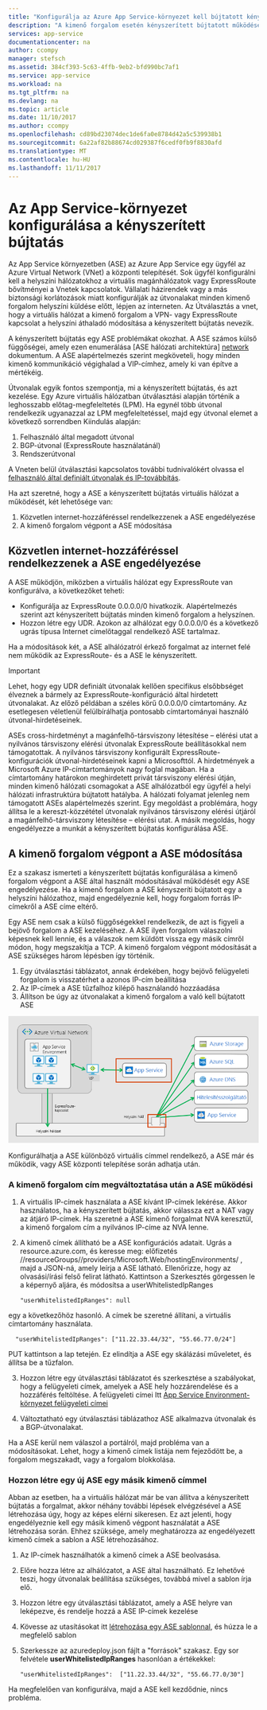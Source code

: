 ```yaml
---
title: "Konfigurálja az Azure App Service-környezet kell bújtatott kényszerítése"
description: "A kimenő forgalom esetén kényszerített bújtatott működéséhez ASE engedélyezése"
services: app-service
documentationcenter: na
author: ccompy
manager: stefsch
ms.assetid: 384cf393-5c63-4ffb-9eb2-bfd990bc7af1
ms.service: app-service
ms.workload: na
ms.tgt_pltfrm: na
ms.devlang: na
ms.topic: article
ms.date: 11/10/2017
ms.author: ccompy
ms.openlocfilehash: cd89bd23074dec1de6fa0e8784d42a5c539938b1
ms.sourcegitcommit: 6a22af82b88674cd029387f6cedf0fb9f8830afd
ms.translationtype: MT
ms.contentlocale: hu-HU
ms.lasthandoff: 11/11/2017
---
```

# <a name="configure-your-app-service-environment-with-forced-tunneling"></a>Az App Service-környezet konfigurálása a kényszerített bújtatás

Az App Service környezetben (ASE) az Azure App Service egy ügyfél az Azure Virtual Network (VNet) a központi telepítését. Sok ügyfél konfigurálni kell a helyszíni hálózatokhoz a virtuális magánhálózatok vagy ExpressRoute bővítményei a Vnetek kapcsolatok. Vállalati házirendek vagy a más biztonsági korlátozások miatt konfigurálják az útvonalakat minden kimenő forgalom helyszíni küldése előtt, lépjen az interneten. Az Útválasztás a vnet, hogy a virtuális hálózat a kimenő forgalom a VPN- vagy ExpressRoute kapcsolat a helyszíni áthaladó módosítása a kényszerített bújtatás nevezik.  

A kényszerített bújtatás egy ASE problémákat okozhat. A ASE számos külső függőségei, amely ezen enumerálása [ASE hálózati architektúra] [ network] dokumentum. A ASE alapértelmezés szerint megköveteli, hogy minden kimenő kommunikáció végighalad a VIP-címhez, amely ki van építve a mértékéig.

Útvonalak egyik fontos szempontja, mi a kényszerített bújtatás, és azt kezelése. Egy Azure virtuális hálózatban útválasztási alapján történik a leghosszabb előtag-megfeleltetés (LPM).  Ha egynél több útvonal rendelkezik ugyanazzal az LPM megfeleltetéssel, majd egy útvonal elemet a következő sorrendben Kiindulás alapján:

1. Felhasználó által megadott útvonal
1. BGP-útvonal (ExpressRoute használatánál)
1. Rendszerútvonal

A Vneten belül útválasztási kapcsolatos további tudnivalókért olvassa el [felhasználó által definiált útvonalak és IP-továbbítás][routes]. 

Ha azt szeretné, hogy a ASE a kényszerített bújtatás virtuális hálózat a működését, két lehetősége van:

1. Közvetlen internet-hozzáféréssel rendelkezzenek a ASE engedélyezése
1. A kimenő forgalom végpont a ASE módosítása

## <a name="enable-your-ase-to-have-direct-internet-access"></a>Közvetlen internet-hozzáféréssel rendelkezzenek a ASE engedélyezése

A ASE működjön, miközben a virtuális hálózat egy ExpressRoute van konfigurálva, a következőket teheti:

* Konfigurálja az ExpressRoute 0.0.0.0/0 hivatkozik. Alapértelmezés szerint azt kényszerített bújtatás minden kimenő forgalom a helyszínen.
* Hozzon létre egy UDR. Azokon az alhálózat egy 0.0.0.0/0 és a következő ugrás típusa Internet címelőtaggal rendelkező ASE tartalmaz.

Ha a módosítások két, a ASE alhálózatról érkező forgalmat az internet felé nem működik az ExpressRoute- és a ASE le kényszerített.

> [!IMPORTANT]
> Lehet, hogy egy UDR definiált útvonalak kellően specifikus elsőbbséget élveznek a bármely az ExpressRoute-konfiguráció által hirdetett útvonalakat. Az előző példában a széles körű 0.0.0.0/0 címtartomány. Az esetlegesen véletlenül felülbírálhatja pontosabb címtartományai használó útvonal-hirdetéseinek.
>
> ASEs cross-hirdetményt a magánfelhő-társviszony létesítése – elérési utat a nyilvános társviszony elérési útvonalak ExpressRoute beállításokkal nem támogatottak. A nyilvános társviszony konfigurált ExpressRoute-konfigurációk útvonal-hirdetéseinek kapni a Microsofttól. A hirdetmények a Microsoft Azure IP-címtartományok nagy foglal magában. Ha a címtartomány határokon meghirdetett privát társviszony elérési útján, minden kimenő hálózati csomagokat a ASE alhálózatból egy ügyfél a helyi hálózati infrastruktúra bújtatott hatályba. A hálózati folyamat jelenleg nem támogatott ASEs alapértelmezés szerint. Egy megoldást a problémára, hogy állítsa le a kereszt-közzététel útvonalak nyilvános társviszony elérési útjáról a magánfelhő-társviszony létesítése – elérési utat.  A másik megoldás, hogy engedélyezze a munkát a kényszerített bújtatás konfigurálása ASE.

## <a name="change-the-egress-endpoint-for-your-ase"></a>A kimenő forgalom végpont a ASE módosítása ##

Ez a szakasz ismerteti a kényszerített bújtatás konfigurálása a kimenő forgalom végpont a ASE által használt módosításával működését egy ASE engedélyezése. Ha a kimenő forgalom a ASE kényszeríti bújtatott egy a helyszíni hálózathoz, majd engedélyeznie kell, hogy forgalom forrás IP-címekről a ASE címe eltérő.

Egy ASE nem csak a külső függőségekkel rendelkezik, de azt is figyeli a bejövő forgalom a ASE kezeléséhez. A ASE ilyen forgalom válaszolni képesnek kell lennie, és a válaszok nem küldött vissza egy másik címről módon, hogy megszakítja a TCP.  A kimenő forgalom végpont módosítását a ASE szükséges három lépésben így történik.

1. Egy útválasztási táblázatot, annak érdekében, hogy bejövő felügyeleti forgalom is visszatérhet a azonos IP-cím beállítása
1. Az IP-címek a ASE tűzfalhoz kilépő használandó hozzáadása
1. Állítson be úgy az útvonalakat a kimenő forgalom a való kell bújtatott ASE

![A kényszerített bújtatás hálózati folyamata][1]

Konfigurálhatja a ASE különböző virtuális címmel rendelkező, a ASE már és működik, vagy ASE központi telepítése során adhatja után.  

### <a name="changing-the-egress-address-after-the-ase-is-operational"></a>A kimenő forgalom cím megváltoztatása után a ASE működési ###
1. A virtuális IP-címek használata a ASE kívánt IP-címek lekérése. Akkor használatos, ha a kényszerített bújtatás, akkor válassza ezt a NAT vagy az átjáró IP-címek.  Ha szeretné a ASE kimenő forgalmat NVA keresztül, a kimenő forgalom cím a nyilvános IP-címe az NVA lenne.
2. A kimenő címek állítható be a ASE konfigurációs adatait. Ugrás a resource.azure.com, és keresse meg: előfizetés /<subscription id>/resourceGroups/<ase resource group>/providers/Microsoft.Web/hostingEnvironments/<ase name> , majd a JSON-ná, amely leírja a ASE látható.  Ellenőrizze, hogy az olvasási/írási felső felirat látható.  Kattintson a Szerkesztés görgessen le a képernyő aljára, és módosítsa a userWhitelistedIpRanges  

       "userWhitelistedIpRanges": null 
      
  egy a következőhöz hasonló. A címek be szeretné állítani, a virtuális címtartomány használata. 

      "userWhitelistedIpRanges": ["11.22.33.44/32", "55.66.77.0/24"] 

  PUT kattintson a lap tetején. Ez elindítja a ASE egy skálázási műveletet, és állítsa be a tűzfalon.
   
3. Hozzon létre egy útválasztási táblázatot és szerkesztése a szabályokat, hogy a felügyeleti címek, amelyek a ASE hely hozzárendelése és a hozzáférés feltöltése.  A felügyeleti címei Itt [App Service Environment-környezet felügyeleti címei][management] 

4. Változtatható egy útválasztási táblázathoz ASE alkalmazva útvonalak és a BGP-útvonalakat.  

Ha a ASE kerül nem válaszol a portálról, majd probléma van a módosításokat.  Lehet, hogy a kimenő címek listája nem fejeződött be, a forgalom megszakadt, vagy a forgalom blokkolása.  

### <a name="create-a-new-ase-with-a-different-egress-address"></a>Hozzon létre egy új ASE egy másik kimenő címmel  ###

Abban az esetben, ha a virtuális hálózat már be van állítva a kényszerített bújtatás a forgalmat, akkor néhány további lépések elvégzésével a ASE létrehozása úgy, hogy az képes elérni sikeresen. Ez azt jelenti, hogy engedélyeznie kell egy másik kimenő végpont használatát a ASE létrehozása során.  Ehhez szüksége, amely meghatározza az engedélyezett kimenő címek a sablon a ASE létrehozásához.

1. Az IP-címek használhatók a kimenő címek a ASE beolvasása.
1. Előre hozza létre az alhálózatot, a ASE által használható. Ez lehetővé teszi, hogy útvonalak beállítása szükséges, továbbá mivel a sablon írja elő.  
1. Hozzon létre egy útválasztási táblázatot, amely a ASE helyre van leképezve, és rendelje hozzá a ASE IP-címek kezelése
1. Kövesse az utasításokat itt [létrehozása egy ASE sablonnal][template], és húzza le a megfelelő sablon
1. Szerkessze az azuredeploy.json fájlt a "források" szakasz. Egy sor felvétele **userWhitelistedIpRanges** hasonlóan a értékekkel:

       "userWhitelistedIpRanges":  ["11.22.33.44/32", "55.66.77.0/30"]

Ha megfelelően van konfigurálva, majd a ASE kell kezdődnie, nincs probléma.  


<!--IMAGES-->
[1]: ./media/forced-tunnel-support/forced-tunnel-flow.png

<!--Links-->
[management]: ./management-addresses.md
[network]: ./network-info.md
[routes]: ../../virtual-network/virtual-networks-udr-overview.md
[template]: ./create-from-template.md
